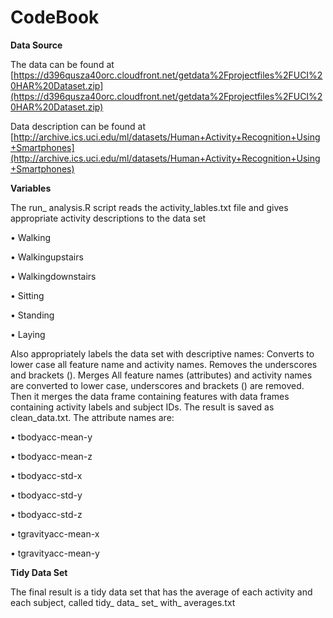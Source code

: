 # CodeBook #

**Data Source**

The data can be found at 
[https://d396qusza40orc.cloudfront.net/getdata%2Fprojectfiles%2FUCI%20HAR%20Dataset.zip](https://d396qusza40orc.cloudfront.net/getdata%2Fprojectfiles%2FUCI%20HAR%20Dataset.zip) 

Data description can be found at
[http://archive.ics.uci.edu/ml/datasets/Human+Activity+Recognition+Using+Smartphones](http://archive.ics.uci.edu/ml/datasets/Human+Activity+Recognition+Using+Smartphones) 

**Variables**

The run_ analysis.R script reads the activity_lables.txt file and gives appropriate activity descriptions to the data set

•	Walking

•	Walkingupstairs

•	Walkingdownstairs

•	Sitting

•	Standing

•	Laying

Also appropriately labels the data set with descriptive names: Converts to lower case all feature name and activity names. Removes the underscores and brackets ().  Merges 
All feature names (attributes) and activity names are converted to lower case, underscores and brackets () are removed. Then it merges the data frame containing features with data frames containing activity labels and subject IDs. The result is saved as clean_data.txt.  The attribute names are:

•	tbodyacc-mean-y

•	tbodyacc-mean-z

•	tbodyacc-std-x

•	tbodyacc-std-y

•	tbodyacc-std-z

•	tgravityacc-mean-x

•	tgravityacc-mean-y


**Tidy Data Set**

The final result is a tidy data set that has the average of each activity and each subject, called tidy_ data_ set_ with_ averages.txt



